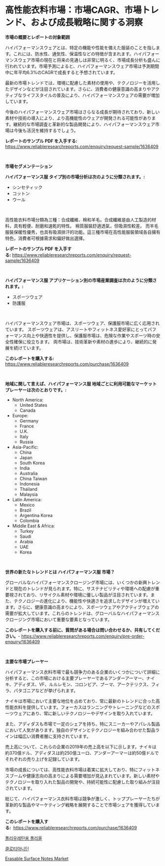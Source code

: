 <p><h1>高性能衣料市場：市場CAGR、市場トレンド、および成長戦略に関する洞察</h1></p><p><strong>市場の概要とレポートの対象範囲</strong></p>
<p><p>ハイパフォーマンスウェアとは、特定の機能や性能を備えた服装のことを指します。これには、防水性、通気性、保温性などの特徴が含まれます。ハイパフォーマンスウェア市場の現在と将来の見通しは非常に明るく、市場成長分析も盛んに行われています。市場予測によると、ハイパフォーマンスウェア市場は予測期間中に年平均6.3%のCAGRで成長すると予想されています。</p><p>最新の市場トレンドでは、環境に配慮した素材の使用や、テクノロジーを活用したデザインなどが注目されています。さらに、消費者の健康意識の高まりやアクティブなライフスタイルの普及により、ハイパフォーマンスウェアの需要が増加しています。</p><p>今後のハイパフォーマンスウェア市場はさらなる成長が期待されており、新しい素材や技術の導入により、より高機能性のウェアが開発される可能性があります。継続的な市場調査と革新的な製品開発により、ハイパフォーマンスウェア市場は今後も活況を維持するでしょう。</p></p>
<p><strong>レポートのサンプル PDF を入手する:</strong> <a href="https://www.reliableresearchreports.com/enquiry/request-sample/1636409">https://www.reliableresearchreports.com/enquiry/request-sample/1636409</a></p>
<p>&nbsp;</p>
<p><strong>市場セグメンテーション</strong></p>
<p><strong>ハイパフォーマンス服 タイプ別の市場分析は次のように分類されます。:</strong></p>
<p><ul><li>シンセティック</li><li>コットン</li><li>ウール</li></ul></p>
<p>&nbsp;</p>
<p><p>高性能衣料市場分類為三種：合成纖維、棉和羊毛。合成纖維是由人工製造的材料，具有輕便、耐磨和速乾的特性。 棉質服裝舒適透氣，但吸濕性較差。 而羊毛服裝保暖性優秀，也具有吸濕排汗的功能。這三種市場在高性能服裝領域各自擁有特色，消費者可根據需求和偏好做出選擇。</p></p>
<p><strong>レポートのサンプル PDF を入手する:</strong>&nbsp;<a href="https://www.reliableresearchreports.com/enquiry/request-sample/1636409">https://www.reliableresearchreports.com/enquiry/request-sample/1636409</a></p>
<p>&nbsp;</p>
<p><strong> ハイパフォーマンス服 アプリケーション別の市場産業調査は次のように分類されます。:</strong></p>
<p><ul><li>スポーツウェア</li><li>防護服</li></ul></p>
<p>&nbsp;</p>
<p><p>ハイパフォーマンスウェア市場は、スポーツウェア、保護服市場に広く応用されています。 スポーツウェアは、アスリートやフィットネス愛好家にとってパフォーマンス向上や快適性を提供し、保護服市場は、危険な作業やスポーツ時の安全性確保に役立ちます。 両市場は、技術革新や素材の進歩により、継続的に発展を続けています。</p></p>
<p><strong>このレポートを購入する:</strong>&nbsp; <a href="https://www.reliableresearchreports.com/purchase/1636409">https://www.reliableresearchreports.com/purchase/1636409</a></p>
<p>&nbsp;</p>
<p><strong>地域に関して言えば、ハイパフォーマンス服 地域ごとに利用可能なマーケットプレーヤーは次のとおりです。:</strong></p>
<p><ul>
    <li>
        North America:
        <ul>
            <li>United States</li>
            <li>Canada</li>
        </ul>
    </li>
    <li>
        Europe:
        <ul>
            <li>Germany</li>
            <li>France</li>
            <li>U.K.</li>
            <li>Italy</li>
            <li>Russia</li>
        </ul>
    </li>
    <li>
        Asia-Pacific:
        <ul>
            <li>China</li>
            <li>Japan</li>
            <li>South Korea</li>
            <li>India</li>
            <li>Australia</li>
            <li>China Taiwan</li>
            <li>Indonesia</li>
            <li>Thailand</li>
            <li>Malaysia</li>
        </ul>
    </li>
    <li>
        Latin America:
        <ul>
            <li>Mexico</li>
            <li>Brazil</li>
            <li>Argentina Korea</li>
            <li>Colombia</li>
        </ul>
    </li>
    <li>
        Middle East & Africa:
        <ul>
            <li>Turkey</li>
            <li>Saudi</li>
            <li>Arabia</li>
            <li>UAE</li>
            <li>Korea</li>
        </ul>
    </li>
    </ul></p>
<p>&nbsp;</p>
<p><strong>世界の新たなトレンドとは ハイパフォーマンス服 市場？</strong></p>
<p><p>グローバルなハイパフォーマンスクロージング市場には、いくつかの新興トレンドと現在のトレンドが見られます。特に、サステナビリティや環境への配慮が重要視されており、リサイクル素材や環境に優しい製品が注目されています。また、テクノロジーの進化により、機能性や快適さを追求したデザインが増えています。さらに、健康意識の高まりにより、スポーツウェアやアクティブウェアの需要が拡大しています。これらのトレンドは、グローバルなハイパフォーマンスクロージング市場において重要な要素となっています。</p></p>
<p><strong>このレポートを購入する前に、質問がある場合は問い合わせるか、共有してください。</strong>- <a href="https://www.reliableresearchreports.com/enquiry/pre-order-enquiry/1636409">https://www.reliableresearchreports.com/enquiry/pre-order-enquiry/1636409</a></p>
<p>&nbsp;</p>
<p><strong>主要な市場プレーヤー</strong></p>
<p><p>ハイパフォーマンス衣料市場で最も競争力のある企業のいくつかについて詳細に分析すると、この市場における主要プレーヤーであるアンダーアーマー、ナイキ、アディダス、VF、ルルレモン、コロンビア、プーマ、アークテリクス、フィラ、パタゴニアなどが挙げられます。</p><p>ナイキは市場において主要な地位を占めており、常に最新のトレンドに合った高性能衣料を提供しています。フォーカスはランニングやトレーニングなどのスポーツウェアにあり、常に新しいテクノロジーやデザインを取り入れています。</p><p>また、アディダスも市場で一定のシェアを持ち、特にスニーカーやアパレル製品において人気があります。独自のデザインとテクノロジーを組み合わせた製品ラインは幅広い消費者層に支持されています。</p><p>売上高について、これらの企業の2019年の売上高を以下に示します。ナイキは約370億ドル、アディダスは約250億ユーロ、アンダーアーマーは約50億ドルでそれぞれの売り上げを記録しています。</p><p>市場の成長については、高性能衣料市場は着実に拡大しており、特にフィットネスブームや健康志向の高まりによる需要増加が見込まれています。新しい素材やテクノロジーを取り入れた製品の開発や、持続可能性に配慮した取り組みが注目されています。</p><p>総じて、ハイパフォーマンス衣料市場は競争が激しく、トッププレーヤーたちが革新的な製品やマーケティング戦略を展開することで市場シェアを獲得しています。</p></p>
<p><strong>このレポートを購入する:</strong>&nbsp;&nbsp;<a href="https://www.reliableresearchreports.com/purchase/1636409">https://www.reliableresearchreports.com/purchase/1636409</a></p>
<p><p><a href="https://github.com/TimmyMann6767/Market-Research-Report-List-1/blob/main/89245567229.md">폴리우레탄용 폴리올</a></p><p><a href="https://github.com/JeromeRtyau89966/Market-Research-Report-List-1/blob/main/76485277230.md">클로티아니딘</a></p><p><a href="https://github.com/Airanohannonzb68e5pb53oc1/Market-Research-Report-List-1/blob/main/erasable-surface-notes-market.md">Erasable Surface Notes Market</a></p></p>
